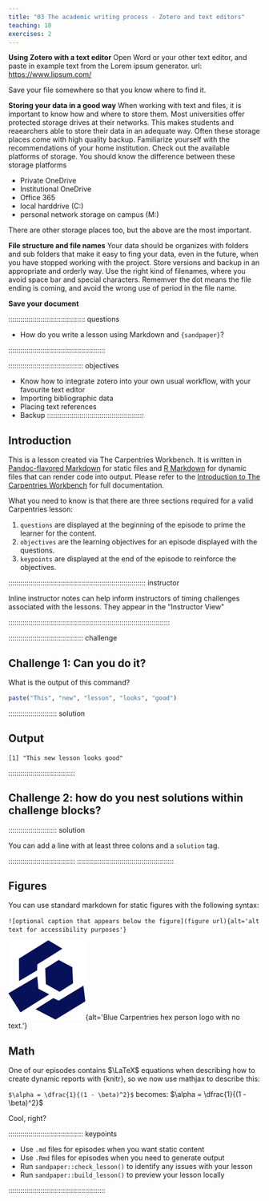 ```yaml
---
title: "03 The academic writing process - Zotero and text editors"
teaching: 10
exercises: 2
---
```

**Using Zotero with a text editor**
Open Word or your other text editor, and paste in example text from the Lorem ipsum generator.
url: https://www.lipsum.com/

Save your file somewhere so that you know where to find it.

**Storing your data in a good way**
When working with text and files, it is important to know how and where to store them. Most universities offer protected storage drives at their networks. This makes students and reaearchers able to store their data in an adequate way. Often these storage places come with high quality backup. Familiarize yourself with the recommendations of your home institution. Check out the available platforms of storage. You should know the difference between these storage platforms
- Private OneDrive
- Institutional OneDrive
- Office 365
- local harddrive (C:)
- personal network storage on campus (M:)

There are other storage places too, but the above are the most important.

**File structure and file names**
Your data should be organizes with folders and sub folders that make it easy to fing your data, even in the future, when you have stopped working with the project. Store versions and backup in an appropriate and orderly way. Use the right kind of filenames, where you avoid space bar and special characters. Rememver the dot means the file ending is coming, and avoid the wrong use of period in the file name.

**Save your document**


:::::::::::::::::::::::::::::::::::::: questions 

- How do you write a lesson using Markdown and `{sandpaper}`?

::::::::::::::::::::::::::::::::::::::::::::::::

::::::::::::::::::::::::::::::::::::: objectives

- Know how to integrate zotero into your own usual workflow, with your favourite text editor
- Importing bibliographic data
- Placing text references
- Backup
::::::::::::::::::::::::::::::::::::::::::::::::

## Introduction

This is a lesson created via The Carpentries Workbench. It is written in
[Pandoc-flavored Markdown](https://pandoc.org/MANUAL.txt) for static files and
[R Markdown][r-markdown] for dynamic files that can render code into output. 
Please refer to the [Introduction to The Carpentries 
Workbench](https://carpentries.github.io/sandpaper-docs/) for full documentation.

What you need to know is that there are three sections required for a valid
Carpentries lesson:

 1. `questions` are displayed at the beginning of the episode to prime the
    learner for the content.
 2. `objectives` are the learning objectives for an episode displayed with
    the questions.
 3. `keypoints` are displayed at the end of the episode to reinforce the
    objectives.

:::::::::::::::::::::::::::::::::::::::::::::::::::::::::::::::::::: instructor

Inline instructor notes can help inform instructors of timing challenges
associated with the lessons. They appear in the "Instructor View"

::::::::::::::::::::::::::::::::::::::::::::::::::::::::::::::::::::::::::::::::

::::::::::::::::::::::::::::::::::::: challenge 

## Challenge 1: Can you do it?

What is the output of this command?

```r
paste("This", "new", "lesson", "looks", "good")
```

:::::::::::::::::::::::: solution 

## Output
 
```output
[1] "This new lesson looks good"
```

:::::::::::::::::::::::::::::::::


## Challenge 2: how do you nest solutions within challenge blocks?

:::::::::::::::::::::::: solution 

You can add a line with at least three colons and a `solution` tag.

:::::::::::::::::::::::::::::::::
::::::::::::::::::::::::::::::::::::::::::::::::

## Figures

You can use standard markdown for static figures with the following syntax:

`![optional caption that appears below the figure](figure url){alt='alt text for
accessibility purposes'}`

![You belong in The Carpentries!](https://raw.githubusercontent.com/carpentries/logo/master/Badge_Carpentries.svg){alt='Blue Carpentries hex person logo with no text.'}

## Math

One of our episodes contains $\LaTeX$ equations when describing how to create
dynamic reports with {knitr}, so we now use mathjax to describe this:

`$\alpha = \dfrac{1}{(1 - \beta)^2}$` becomes: $\alpha = \dfrac{1}{(1 - \beta)^2}$

Cool, right?

::::::::::::::::::::::::::::::::::::: keypoints 

- Use `.md` files for episodes when you want static content
- Use `.Rmd` files for episodes when you need to generate output
- Run `sandpaper::check_lesson()` to identify any issues with your lesson
- Run `sandpaper::build_lesson()` to preview your lesson locally

::::::::::::::::::::::::::::::::::::::::::::::::

[r-markdown]: https://rmarkdown.rstudio.com/
